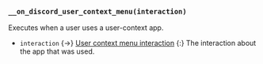 ### `__on_discord_user_context_menu(interaction)`

Executes when a user uses a user-context app.

- `interaction` {->} [User context menu interaction](/values/interactions/user-context-menu-interaction.md)
  {:} The interaction about the app that was used.
